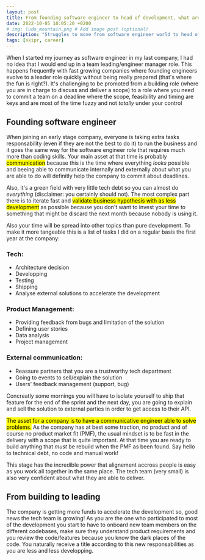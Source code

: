 ```yaml
---
layout: post
title: From founding software engineer to head of development, what are the struggles?
date: 2022-10-05 10:05:20 +0200
# img: ludo_mountain.png # Add image post (optional)
description: "Struggles to move from software engineer world to head of development role"
tags: [skipr, career]
---
```


When I started my journey as software engineer in my last company, I had no idea that I would end up in a team leading/engineer manager role. This happens frequently with fast growing companies where founding engineers evolve to a leader role quickly without being really prepared (that's where the fun is right?). It's challenging to be promoted from a building role (where you are in charge to discuss and deliver a scope) to a role where you need to commit a team on a deadline where the scope, feasibility and timing are keys and are most of the time fuzzy and not _totally_ under your control

## Founding software engineer

When joining an early stage company, everyone is taking extra tasks responsability (even if they are not the best to do it) to run the business and it goes the same way for the software engineer role that requires much more than coding skills. Your main asset at that time is probably <mark>communication</mark> because this is the time where everything _looks_ possible and beeing able to communicate internally and externally about what you are able to do will definitly help the company to commit about deadlines.

Also, it's a green field with very little tech debt so you can almost do _everything_ (disclaimer: you certainly should not). The most complex part there is to iterate fast and <mark>validate business hypothesis with as less development</mark> as possible because you don't want to invest your time to something that might be discard the next month because nobody is using it. 

Also your time will be spread into other topics than pure development. To make it more tangeable this is a list of tasks I did on a regular basis the first year at the company: 

### Tech:
- Architecture decision
- Developping
- Testing
- Shipping
- Analyse external solutions to accelerate the development

### Product Management:
- Providing feedback from bugs and limitation of the solution
- Defining user stories
- Data analysis
- Project management

### External communication:
- Reassure partners that you are a trustworthy tech department
- Going to events to sell/explain the solution
- Users' feedback management (support, bug)

Concreatly some mornings you will have to isolate yourself to ship that feature for the end of the sprint and the next day, you are going to explain and sell the solution to external parties in order to get access to their API.

<mark>The asset for a company is to have a communicative engineer able to solve problems.</mark> As the company has at best some traction, no product and of course no product market fit (PMF), the usual mindset is to be fast in the delivery with a scope that is quite important. At that time you are ready to build anything that _must_ be rebuild when the PMF as been found. Say hello to technical debt, no code and manual work!


<div class="banner">
This stage has the incredible power that alignement accross people is easy as you work all together in the same place. The tech team (very small) is also very confident about what they are able to deliver.
</div>

## From building to leading
The company is getting more funds to accelerate the development so, good news the tech team is growing! As you are the one who participated to most of the development you start to have to onboard new team members on the different codebases, make sure they understand product requirements and you review the code/features because you know the dark places of the code. You naturally receive a title according to this new responsabilities as you are less and less developping.

